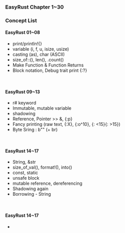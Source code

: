 
### EasyRust Chapter 1~30  

### Concept List 

#### EasyRust 01~08
* print/println!{}
* variable (i, f, u, isize, usize)
* casting (as),  char (ASCII)
* size_of::<char>(),  len(), .count()
* Make Function & Function Returns
* Block notation, Debug trait print {:?}

<br>

#### EasyRust 09~13
* r# keyword 
* Immutable, mutable variable
* shadowing
* Reference, Pointer >> &, {:p}
* Fancy printing (raw text, {:X}, {:o^10}, {: <15}{: >15})
* Byte Sring : b"" (+ br)


<br>

#### EasyRust 14~17
* String, &str
* size_of_val(), format!(), into() 
* const, static
* unsafe block
* mutable reference, dereferencing
* Shadowing again
* Borrowing - String

<br>

#### EasyRust 14~17
* 


  


